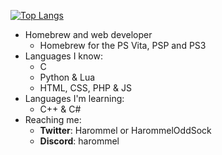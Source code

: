 [![Top Langs](https://github-readme-stats.vercel.app/api/top-langs/?username=HarommelRabbid&layout=donut)](https://github.com/anuraghazra/github-readme-stats)

* Homebrew and web developer
  * Homebrew for the PS Vita, PSP and PS3
* Languages I know:
  * C
  * Python & Lua
  * HTML, CSS, PHP & JS
* Languages I'm learning:
  * C++ & C#
* Reaching me:
  * **Twitter**: Harommel or HarommelOddSock
  * **Discord**: harommel

<!---
HarommelRabbid/HarommelRabbid is a ✨ special ✨ repository because its `README.md` (this file) appears on your GitHub profile.
You can click the Preview link to take a look at your changes.
--->
